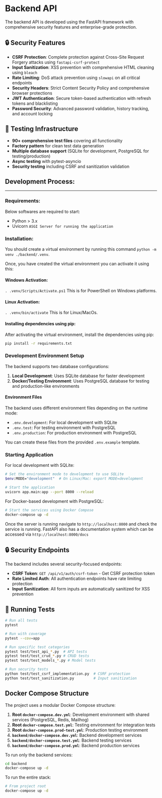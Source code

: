 # Backend API

The backend API is developed using the FastAPI framework with comprehensive security features and enterprise-grade protection.

## 🔒 Security Features

- **CSRF Protection**: Complete protection against Cross-Site Request Forgery attacks using `fastapi-csrf-protect`
- **Input Sanitization**: XSS prevention with comprehensive HTML cleaning using `bleach`
- **Rate Limiting**: DoS attack prevention using `slowapi` on all critical endpoints
- **Security Headers**: Strict Content Security Policy and comprehensive browser protections
- **JWT Authentication**: Secure token-based authentication with refresh tokens and blacklisting
- **Password Security**: Advanced password validation, history tracking, and account locking

## 🧪 Testing Infrastructure

- **90+ comprehensive test files** covering all functionality
- **Factory pattern** for clean test data generation
- **Multiple database support** (SQLite for development, PostgreSQL for testing/production)
- **Async testing** with pytest-asyncio
- **Security testing** including CSRF and sanitization validation

## Development Process:

---

### Requirements:

Below softwares are required to start:

- Python > 3.x
- Uvicorn `ASGI Server for running the application`

### Installation:

You should create a virtual environment by running this command `python -m venv ./backend/.venv`.

Once, you have created the virtual environment you can activate it using this:

#### Windows Activation:

`. .venv/Scripts/Activate.ps1` This is for PowerShell on Windows platforms.

#### Linux Activation:

`. .venv/bin/activate` This is for Linux/MacOs.

#### Installing dependencies using pip:

After activating the virtual environment, install the dependencies using pip:

```bash
pip install -r requirements.txt
```

### Development Environment Setup

The backend supports two database configurations:

1. **Local Development**: Uses SQLite database for faster development
2. **Docker/Testing Environment**: Uses PostgreSQL database for testing and production-like environments

#### Environment Files

The backend uses different environment files depending on the runtime mode:

- `.env.development`: For local development with SQLite
- `.env.test`: For testing environment with PostgreSQL
- `.env.production`: For production environment with PostgreSQL

You can create these files from the provided `.env.example` template.

### Starting Application

For local development with SQLite:

```bash
# Set the environment mode to development to use SQLite
$env:MODE="development"  # On Linux/Mac: export MODE=development

# Start the application
uvicorn app.main:app --port 8000 --reload
```

For Docker-based development with PostgreSQL:

```bash
# Start the services using Docker Compose
docker-compose up -d
```

Once the server is running navigate to `http://localhost:8000` and check the service is running. FastAPI also has a documentation system which can be accessed via `http://localhost:8000/docs`

## 🔒 Security Endpoints

The backend includes several security-focused endpoints:

- **CSRF Token**: `GET /api/v1/auth/csrf-token` - Get CSRF protection token
- **Rate Limited Auth**: All authentication endpoints have rate limiting protection
- **Input Sanitization**: All form inputs are automatically sanitized for XSS prevention

## 🧪 Running Tests

```bash
# Run all tests
pytest

# Run with coverage
pytest --cov=app

# Run specific test categories
pytest test/test_api_*.py  # API tests
pytest test/test_crud_*.py # CRUD tests
pytest test/test_models_*.py # Model tests

# Run security tests
python test/test_csrf_implementation.py  # CSRF protection
python test/test_sanitization.py         # Input sanitization
```

## Docker Compose Structure

The project uses a modular Docker Compose structure:

1. **Root `docker-compose.dev.yml`**: Development environment with shared services (PostgreSQL, Redis, Mailhog)
2. **Root `docker-compose.test.yml`**: Testing environment for integration tests
3. **Root `docker-compose.prod-test.yml`**: Production testing environment
4. **`backend/docker-compose.dev.yml`**: Backend development services
5. **`backend/docker-compose.test.yml`**: Backend testing services
6. **`backend/docker-compose.prod.yml`**: Backend production services

To run only the backend services:

```bash
cd backend
docker-compose up -d
```

To run the entire stack:

```bash
# From project root
docker-compose up -d
```
